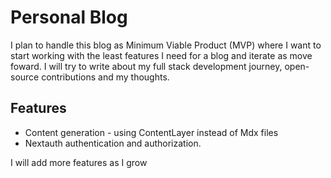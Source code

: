 # Personal Blog

I plan to handle this blog as Minimum Viable Product (MVP) where I want to start working with the least features I need for a blog and iterate as move foward.
I will try to write about my full stack development journey, open-source contributions and my thoughts.

## Features

- Content generation - using ContentLayer instead of Mdx files
- Nextauth authentication and authorization.

I will add more features as I grow
